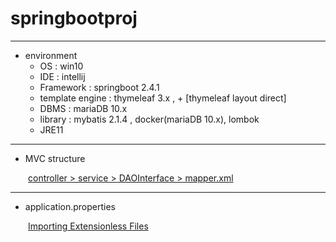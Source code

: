 # springbootproj

---
- environment
  - OS : win10 
  - IDE : intellij
  - Framework : springboot 2.4.1
  - template engine : thymeleaf 3.x , + [thymeleaf layout direct]
  - DBMS : mariaDB 10.x
  - library : mybatis 2.1.4 , docker(mariaDB 10.x), lombok
  - JRE11
  
---
  
- MVC structure

&emsp;&emsp;<a href='https://twofootdog.github.io/Spring-DAO%EC%99%80-Mapper%EC%9D%98-%EC%B0%A8%EC%9D%B4%EC%A0%90/'>controller > service > DAOInterface > mapper.xml</a>

---
- application.properties

&emsp;&emsp;<a href='https://docs.spring.io/spring-boot/docs/current/reference/html/spring-boot-features.html#importing-extensionless-files'>Importing Extensionless Files</a>
